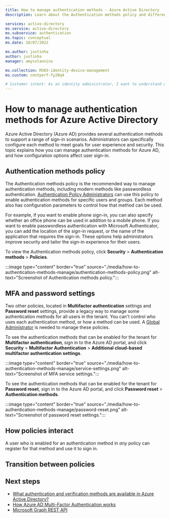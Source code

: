 ```yaml
---
title: How to manage authentication methods - Azure Active Directory
description: Learn about the Authentication methods policy and different ways to manage authentication methods.

services: active-directory
ms.service: active-directory
ms.subservice: authentication
ms.topic: conceptual
ms.date: 10/07/2022

ms.author: justinha
author: justinha
manager: amycolannino

ms.collection: M365-identity-device-management
ms.custom: contperf-fy20q4

# Customer intent: As an identity administrator, I want to understand what authentication options are available in Azure AD and how I can manage them.
---
```

# How to manage authentication methods for Azure Active Directory

Azure Active Directory (Azure AD) provides several authentication methods to support a range of sign-in scenarios. Administrators can specifically configure each method to meet goals for user experience and security. This topic explains how you can manage authentication methods for Azure AD, and how configuration options affect user sign-in. 

## Authentication methods policy

The Authentication methods policy is the recommended way to manage authentication methods, including modern methods like passwordless authentication. [Authentication Policy Administrators](../roles/permissions-reference.md#authentication-policy-administrator) can use this policy to enable authentication methods for specific users and groups. Each method also has configuration parameters to control how that method can be used. 

For example, if you want to enable phone sign-in, you can also specify whether an office phone can be used in addition to a mobile phone. If you want to enable passwordless authentication with Microsoft Authenticator, you can add the location of the sign-in request, or the name of the application that requires the sign-in. These options help administrators improve security and tailor the sign-in experience for their users.

To view the Authentication methods policy, click **Security** > **Authentication methods** > **Policies**.

:::image type="content" border="true" source="./media/how-to-authentication-methods-manage/authentication-methods-policy.png" alt-text="Screenshot of Authentication methods policy.":::

## MFA and password settings

Two other policies, located in **Multifactor authentication** settings and **Password reset** settings, provide a legacy way to manage some authentication methods for all users in the tenant. You can't control who uses each authentication method, or how a method can be used. A [Global Administrator](../roles/permissions-reference.md#global-administrator) is needed to manage these policies. 

To see the authentication methods that can be enabled for the tenant for **Multifactor authentication**, sign in to the Azure AD portal, and click **Security** > **Multifactor Authentication** > **Additional cloud-based multifactor authentication settings**.

:::image type="content" border="true" source="./media/how-to-authentication-methods-manage/service-settings.png" alt-text="Screenshot of MFA service settings.":::

To see the authentication methods that can be enabled for the tenant for **Password reset**, sign in to the Azure AD portal, and click **Password reset** > **Authentication methods**.

:::image type="content" border="true" source="./media/how-to-authentication-methods-manage/password-reset.png" alt-text="Screenshot of password reset settings.":::

## How policies interact

A user who is enabled for an authentication method in _any_ policy can register for that method and use it to sign in. 

## Transition between policies


## Next steps

- [What authentication and verification methods are available in Azure Active Directory?](concept-authentication-methods.md)
- [How Azure AD Multi-Factor Authentication works](concept-mfa-howitworks.md)
- [Microsoft Graph REST API](/graph/api/resources/authenticationmethods-overview)
